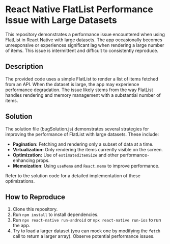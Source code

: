 # React Native FlatList Performance Issue with Large Datasets

This repository demonstrates a performance issue encountered when using FlatList in React Native with large datasets.  The app occasionally becomes unresponsive or experiences significant lag when rendering a large number of items.  This issue is intermittent and difficult to consistently reproduce.

## Description

The provided code uses a simple FlatList to render a list of items fetched from an API.  When the dataset is large, the app may experience performance degradation.  The issue likely stems from the way FlatList handles rendering and memory management with a substantial number of items.

## Solution

The solution file (bugSolution.js) demonstrates several strategies for improving the performance of FlatList with large datasets. These include:

* **Pagination:** Fetching and rendering only a subset of data at a time.
* **Virtualization:** Only rendering the items currently visible on the screen.
* **Optimization:** Use of `estimatedItemSize` and other performance-enhancing props. 
* **Memoization**: Using `useMemo` and `React.memo` to improve performance.

Refer to the solution code for a detailed implementation of these optimizations.

## How to Reproduce

1. Clone this repository.
2. Run `npm install` to install dependencies.
3. Run `npx react-native run-android` or `npx react-native run-ios` to run the app.
4. Try to load a larger dataset (you can mock one by modifying the `fetch` call to return a larger array).  Observe potential performance issues.
